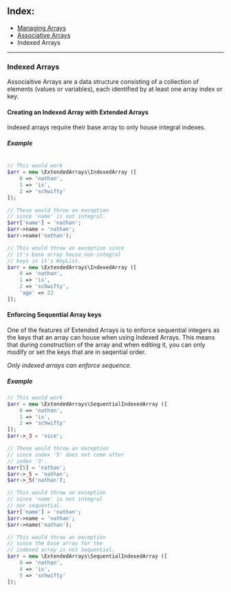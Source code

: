 ## Index:
* [Managing Arrays](https://github.com/nathan-fiscaletti/extended-arrays/blob/master/examples/Managing%20Arrays.md)
* [Associative Arrays](https://github.com/nathan-fiscaletti/extended-arrays/blob/master/examples/Associative%20Arrays.md)
* Indexed Arrays

----
### Indexed Arrays

Associaitive Arrays are a data structure consisting of a collection of elements (values or variables), each identified by at least one array index or key.

#### Creating an Indexed Array with Extended Arrays

Indexed arrays require their base array to only house integral indexes. 

##### Example
```php

// This would work
$arr = new \ExtendedArrays\IndexedArray ([
    0 => 'nathan',
    1 => 'is',
    2 => 'schwifty'
]);

// These would throw an exception
// since 'name' is not integral.
$arr['name'] = 'nathan';
$arr->name = 'nathan';
$arr->name('nathan');

// This would throw an exception since 
// it's base array house non-integral 
// keys in it's KeyList.
$arr = new \ExtendedArrays\IndexedArray ([
    0 => 'nathan',
    1 => 'is',
    2 => 'schwifty',
    'age' => 22
]);

```

#### Enforcing Sequential Array keys

One of the features of Extended Arrays is to enforce sequential integers as the keys that an array can house when using Indexed Arrays. This means that during construction of the array and when editing it, you can only modify or set the keys that are in seqential order. 

*Only indexed arrays can enforce sequence.*

##### Example
```php
// This would work
$arr = new \ExtendedArrays\SequentialIndexedArray ([
    0 => 'nathan',
    1 => 'is',
    2 => 'schwifty'
]);
$arr->_3 = 'nice';

// These would throw an exception
// since index '5' does not come after
// index '3'.
$arr[5] = 'nathan';
$arr->_5 = 'nathan';
$arr->_5('nathan');

// This would throw an exception
// since 'name' is not integral
// nor sequential.
$arr['name'] = 'nathan';
$arr->name = 'nathan';
$arr->name('nathan');

// This would throw an exception
// since the base array for the
// indexed array is not Sequential.
$arr = new \ExtendedArrays\SequentialIndexedArray ([
    0 => 'nathan',
    4 => 'is',
    5 => 'schwifty'
]);
```